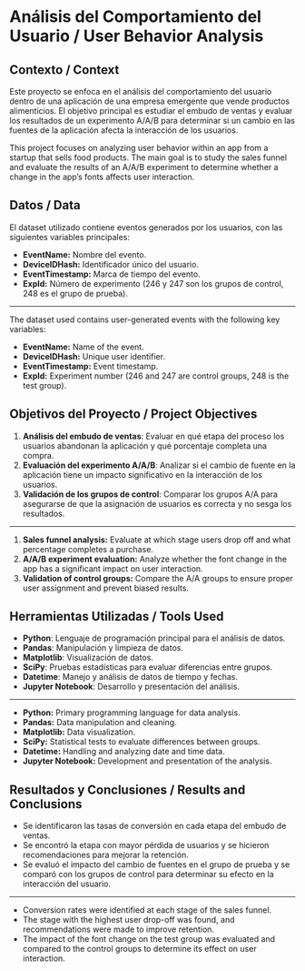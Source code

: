 # Análisis del Comportamiento del Usuario / User Behavior Analysis

## Contexto / Context
Este proyecto se enfoca en el análisis del comportamiento del usuario dentro de una aplicación de una empresa emergente que vende productos alimenticios. El objetivo principal es estudiar el embudo de ventas y evaluar los resultados de un experimento A/A/B para determinar si un cambio en las fuentes de la aplicación afecta la interacción de los usuarios.

This project focuses on analyzing user behavior within an app from a startup that sells food products. The main goal is to study the sales funnel and evaluate the results of an A/A/B experiment to determine whether a change in the app’s fonts affects user interaction.

## Datos / Data
El dataset utilizado contiene eventos generados por los usuarios, con las siguientes variables principales:
- **EventName:** Nombre del evento.
- **DeviceIDHash:** Identificador único del usuario.
- **EventTimestamp:** Marca de tiempo del evento.
- **ExpId:** Número de experimento (246 y 247 son los grupos de control, 248 es el grupo de prueba).

---

The dataset used contains user-generated events with the following key variables:
- **EventName:** Name of the event.
- **DeviceIDHash:** Unique user identifier.
- **EventTimestamp:** Event timestamp.
- **ExpId:** Experiment number (246 and 247 are control groups, 248 is the test group).

## Objetivos del Proyecto / Project Objectives
1. **Análisis del embudo de ventas**: Evaluar en qué etapa del proceso los usuarios abandonan la aplicación y qué porcentaje completa una compra.
2. **Evaluación del experimento A/A/B**: Analizar si el cambio de fuente en la aplicación tiene un impacto significativo en la interacción de los usuarios.
3. **Validación de los grupos de control**: Comparar los grupos A/A para asegurarse de que la asignación de usuarios es correcta y no sesga los resultados.

---

1. **Sales funnel analysis:** Evaluate at which stage users drop off and what percentage completes a purchase.
2. **A/A/B experiment evaluation:** Analyze whether the font change in the app has a significant impact on user interaction.
3. **Validation of control groups:** Compare the A/A groups to ensure proper user assignment and prevent biased results.

## Herramientas Utilizadas / Tools Used
- **Python**: Lenguaje de programación principal para el análisis de datos.
- **Pandas**: Manipulación y limpieza de datos.
- **Matplotlib**: Visualización de datos.
- **SciPy**: Pruebas estadísticas para evaluar diferencias entre grupos.
- **Datetime**: Manejo y análisis de datos de tiempo y fechas. 
- **Jupyter Notebook**: Desarrollo y presentación del análisis.

---

- **Python:** Primary programming language for data analysis.
- **Pandas:** Data manipulation and cleaning.
- **Matplotlib:** Data visualization.
- **SciPy:** Statistical tests to evaluate differences between groups.
- **Datetime:** Handling and analyzing date and time data.
- **Jupyter Notebook:** Development and presentation of the analysis.

## Resultados y Conclusiones / Results and Conclusions
- Se identificaron las tasas de conversión en cada etapa del embudo de ventas.
- Se encontró la etapa con mayor pérdida de usuarios y se hicieron recomendaciones para mejorar la retención.
- Se evaluó el impacto del cambio de fuentes en el grupo de prueba y se comparó con los grupos de control para determinar su efecto en la interacción del usuario.

---

- Conversion rates were identified at each stage of the sales funnel.
- The stage with the highest user drop-off was found, and recommendations were made to improve retention.
- The impact of the font change on the test group was evaluated and compared to the control groups to determine its effect on user interaction.
